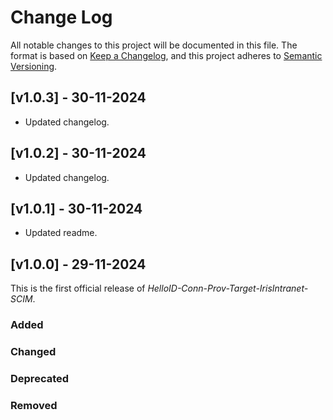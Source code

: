 # Change Log

All notable changes to this project will be documented in this file. The format is based on [Keep a Changelog](https://keepachangelog.com), and this project adheres to [Semantic Versioning](https://semver.org).

## [v1.0.3] - 30-11-2024

- Updated changelog.

## [v1.0.2] - 30-11-2024

- Updated changelog.

## [v1.0.1] - 30-11-2024

- Updated readme.

## [v1.0.0] - 29-11-2024

This is the first official release of _HelloID-Conn-Prov-Target-IrisIntranet-SCIM_.

### Added

### Changed

### Deprecated

### Removed
